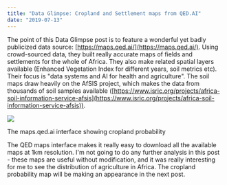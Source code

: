 ```yaml
---
title: "Data Glimpse: Cropland and Settlement maps from QED.AI"
date: "2019-07-13"
---
```


The point of this Data Glimpse post is to feature a wonderful yet badly publicized data source: [https://maps.qed.ai/](https://maps.qed.ai/). Using crowd-sourced data, they built really accurate maps of fields and settlements for the whole of Africa. They also make related spatial layers available (Enhanced Vegetation Index for different years, soil metrics etc). Their focus is "data systems and AI for health and agriculture". The soil maps draw heavily on the AfSIS project, which makes the data from thousands of soil samples available ([https://www.isric.org/projects/africa-soil-information-service-afsis](https://www.isric.org/projects/africa-soil-information-service-afsis)).

![](https://datasciencecastnethome.files.wordpress.com/2019/07/screenshot-from-2019-07-13-07-36-01.png)

The maps.qed.ai interface showing cropland probability

The QED maps interface makes it really easy to download all the available maps at 1km resolution. I'm not going to do any further analysis in this post - these maps are useful without modification, and it was really interesting for me to see the distribution of agriculture in Africa. The cropland probability map will be making an appearance in the next post.
